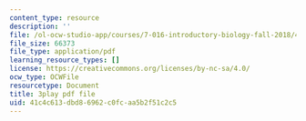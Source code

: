 ```yaml
---
content_type: resource
description: ''
file: /ol-ocw-studio-app/courses/7-016-introductory-biology-fall-2018/41c4c613dbd86962c0fcaa5b2f51c2c5_aKTOS0Nrlug.pdf
file_size: 66373
file_type: application/pdf
learning_resource_types: []
license: https://creativecommons.org/licenses/by-nc-sa/4.0/
ocw_type: OCWFile
resourcetype: Document
title: 3play pdf file
uid: 41c4c613-dbd8-6962-c0fc-aa5b2f51c2c5
---
```

